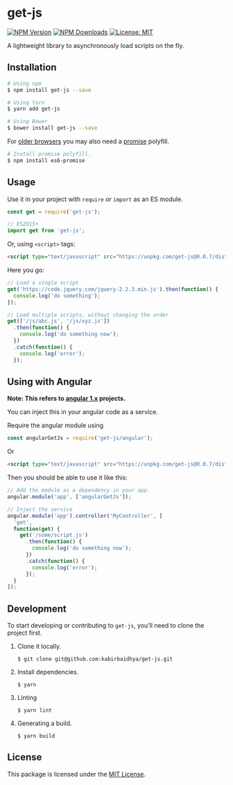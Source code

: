 # get-js

[![NPM Version](https://img.shields.io/npm/v/get-js.svg?style=flat-square)](https://www.npmjs.com/package/get-js)
[![NPM Downloads](https://img.shields.io/npm/dt/get-js.svg?style=flat-square)](https://www.npmjs.com/package/get-js)
[![License: MIT](https://img.shields.io/badge/License-MIT-yellow.svg?style=flat-square)](LICENSE)

A lightweight library to asynchronously load scripts on the fly.

## Installation

```bash
# Using npm
$ npm install get-js --save

# Using Yarn
$ yarn add get-js

# Using Bower
$ bower install get-js --save
```

For [older browsers](http://caniuse.com/#feat=promises) you may also need a [promise](https://developer.mozilla.org/en/docs/Web/JavaScript/Reference/Global_Objects/Promise) polyfill.

```bash
# Install promise polyfill.
$ npm install es6-promise
```

## Usage

Use it in your project with `require` or `import` as an ES module.

```javascript
const get = require('get-js');

// ES2015+
import get from 'get-js';
```

Or, using `<script>` tags:

```html
<script type="text/javascript" src="https://unpkg.com/get-js@0.0.7/dist/get.min.js"></script>
```

Here you go:

```javascript
// Load a single script
get('https://code.jquery.com/jquery-2.2.3.min.js').then(function() {
  console.log('do something');
});

// Load multiple scripts, without changing the order
get(['/js/abc.js', '/js/xyz.js'])
  .then(function() {
    console.log('do something now');
  })
  .catch(function() {
    console.log('error');
  });
```

## Using with Angular

**Note: This refers to [angular 1.x](https://angularjs.org/) projects.**

You can inject this in your angular code as a service.

Require the angular module using

```javascript
const angularGetJs = require('get-js/angular');
```

Or

```html
<script type="text/javascript" src="https://unpkg.com/get-js@0.0.7/dist/angular-get.min.js"></script>
```

Then you should be able to use it like this:

```javascript
// Add the module as a dependency in your app.
angular.module('app', ['angularGetJs']);

// Inject the service
angular.module('app').controller('MyController', [
  'get',
  function(get) {
    get('/some/script.js')
      .then(function() {
        console.log('do something now');
      })
      .catch(function() {
        console.log('error');
      });
  }
]);
```

## Development

To start developing or contributing to `get-js`, you'll need to clone the project first.

1. Clone it locally.
   ```
   $ git clone git@github.com:kabirbaidhya/get-js.git
   ```
2. Install dependencies.

   ```
   $ yarn
   ```

3. Linting

   ```
   $ yarn lint
   ```

4. Generating a build.

   ```
   $ yarn build
   ```

## License

This package is licensed under the [MIT License](LICENSE).
